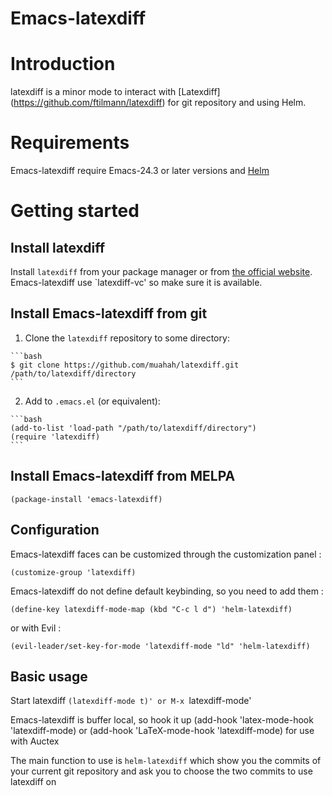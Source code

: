 <h1> Emacs-latexdiff </h1>

# Introduction
latexdiff is a minor mode to interact with [Latexdiff]
(https://github.com/ftilmann/latexdiff) for git repository
and using Helm.

# Requirements

Emacs-latexdiff require Emacs-24.3 or later versions
and [Helm](https://github.com/emacs-helm/helm)



# Getting started

## Install latexdiff

Install `latexdiff` from your package manager or from
[the official website](https://github.com/ftilmann/latexdiff).
Emacs-latexdiff use `latexdiff-vc' so make sure it is available.

## Install Emacs-latexdiff from git
  1. Clone the `latexdiff` repository to some directory:

    ```bash
    $ git clone https://github.com/muahah/latexdiff.git /path/to/latexdiff/directory
    ```

  2. Add to `.emacs.el` (or equivalent):

    ```bash
    (add-to-list 'load-path "/path/to/latexdiff/directory")
    (require 'latexdiff)
    ```

## Install Emacs-latexdiff from MELPA

```elisp
(package-install 'emacs-latexdiff)
```

## Configuration

Emacs-latexdiff faces can be customized through the customization panel :
```elisp
(customize-group 'latexdiff)
```

Emacs-latexdiff do not define default keybinding, so you need to add
them :
```elisp
(define-key latexdiff-mode-map (kbd "C-c l d") 'helm-latexdiff)
```
or with Evil :
```elisp
(evil-leader/set-key-for-mode 'latexdiff-mode "ld" 'helm-latexdiff)
```

## Basic usage

Start latexdiff
`(latexdiff-mode t)' or M-x `latexdiff-mode'

Emacs-latexdiff is buffer local, so hook it up
(add-hook 'latex-mode-hook 'latexdiff-mode)
or
(add-hook 'LaTeX-mode-hook 'latexdiff-mode)
for use with Auctex

The main function to use is `helm-latexdiff` which show you the
commits of your current git repository and ask you to choose
the two commits to use latexdiff on